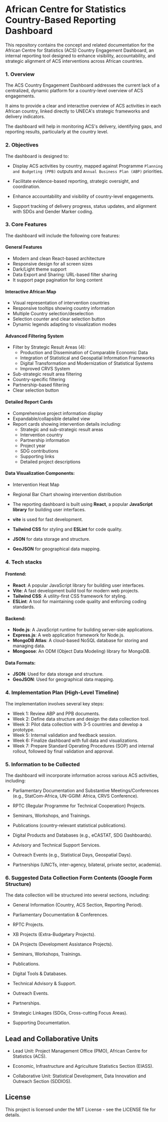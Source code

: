 # African Centre for Statistics Country-Based Reporting Dashboard

This repository contains the concept and related documentation for the African Centre for Statistics (ACS) Country Engagement Dashboard, an internal reporting tool designed to enhance visibility, accountability, and strategic alignment of ACS interventions across African countries.


### 1. Overview

The ACS Country Engagement Dashboard addresses the current lack of a centralized, dynamic platform for a country-level overview of ACS engagements. 

It aims to provide a clear and interactive overview of ACS activities in each African country, linked directly to UNECA's strategic frameworks and delivery indicators. 

The dashboard will help in monitoring ACS's delivery, identifying gaps, and reporting results, particularly at the country level.


### 2. Objectives

The dashboard is designed to:

- Display ACS activities by country, mapped against Programme `Planning and Budgeting (PPB)` outputs and `Annual Business Plan (ABP)` priorities. 

- Facilitate evidence-based reporting, strategic oversight, and coordination. 

- Enhance accountability and visibility of country-level engagements. 

- Support tracking of delivery progress, status updates, and alignment with SDGs and Gender Marker coding. 

### 3. Core Features

The dashboard will include the following core features:


#### General Features
- Modern and clean React-based architecture
- Responsive design for all screen sizes
- Dark/Light theme support
- Data Export and Sharing: URL-based filter sharing
- It support page pagination for long content 

#### Interactive African Map
- Visual representation of intervention countries
- Responsive tooltips showing country information
- Multiple Country selection/deselection
- Selection counter and clear selection button
- Dynamic legends adapting to visualization modes


#### Advanced Filtering System
- Filter by Strategic Result Areas (4):
  - Production and Dissemination of Comparable Economic Data
  - Integration of Statistical and Geospatial Information Frameworks
  - Digital Transformation and Modernization of Statistical Systems
  - Improved CRVS System
- Sub-strategic result area filtering
- Country-specific filtering
- Partnership-based filtering
- Clear selection button


#### Detailed Report Cards
- Comprehensive project information display
- Expandable/collapsible detailed view
- Report cards showing intervention details including:
  - Strategic and sub-strategic result areas
  - Intervention country
  - Partnership information
  - Project year
  - SDG contributions
  - Supporting links
  - Detailed project descriptions

#### Data Visualization Components:
- Intervention Heat Map
- Regional Bar Chart showing intervention distribution

- The reporting dashboard is built using **React**, a popular **JavaScript library** for building user interfaces.

- **vite** is used for fast development.

- **Tailwind CSS** for styling and **ESLint** for code quality.

- **JSON** for data storage and structure.

- **GeoJSON** for geographical data mapping.


### 4. Tech stacks

#### Frontend:

- **React**: A popular JavaScript library for building user interfaces.
- **Vite**: A fast development build tool for modern web projects.
- **Tailwind CSS**: A utility-first CSS framework for styling.
- **ESLint**: A tool for maintaining code quality and enforcing coding standards.

#### Backend:

- **Node.js**: A JavaScript runtime for building server-side applications.
- **Express.js**: A web application framework for Node.js.
- **MongoDB Atlas**: A cloud-based NoSQL database for storing and managing data.
- **Mongoose**: An ODM (Object Data Modeling) library for MongoDB.

#### Data Formats:

- **JSON**: Used for data storage and structure.
- **GeoJSON**: Used for geographical data mapping.


### 4. Implementation Plan (High-Level Timeline)

The implementation involves several key steps:
- Week 1: Review ABP and PPB documents. 
- Week 2: Define data structure and design the data collection tool. 
- Week 3: Pilot data collection with 3-5 countries and develop a prototype. 
- Week 5: Internal validation and feedback session. 
- Week 6: Finalize dashboard with full data and visualizations. 
- Week 7: Prepare Standard Operating Procedures (SOP) and internal rollout, followed by final validation and approval. 


### 5. Information to be Collected

The dashboard will incorporate information across various ACS activities, including:

- Parliamentary Documentation and Substantive Meetings/Conferences (e.g., StatCom-Africa, UN-GGIM: Africa, CRVS Conference). 

- RPTC (Regular Programme for Technical Cooperation) Projects. 

- Seminars, Workshops, and Trainings. 

- Publications (country-relevant statistical publications). 

- Digital Products and Databases (e.g., eCASTAT, SDG Dashboards). 

- Advisory and Technical Support Services. 

- Outreach Events (e.g., Statistical Days, Geospatial Days). 

- Partnerships (UNCTs, inter-agency, bilateral, private sector, academia). 

### 6. Suggested Data Collection Form Contents (Google Form Structure)

The data collection will be structured into several sections, including:

- General Information (Country, ACS Section, Reporting Period). 

- Parliamentary Documentation & Conferences. 

- RPTC Projects. 

- XB Projects (Extra-Budgetary Projects). 

- DA Projects (Development Assistance Projects). 

- Seminars, Workshops, Trainings. 

- Publications. 

- Digital Tools & Databases. 

- Technical Advisory & Support. 

- Outreach Events. 

- Partnerships. 

- Strategic Linkages (SDGs, Cross-cutting Focus Areas). 

- Supporting Documentation. 


## Lead and Collaborative Units

- Lead Unit: Project Management Office (PMO), African Centre for Statistics (ACS). 

- Economic, Infrastructure and Agriculture Statistics Section (EIASS).

- Collaborative Unit: Statistical Development, Data Innovation and Outreach Section (SDDIOS). 

## License
This project is licensed under the MIT License - see the LICENSE file for details.
